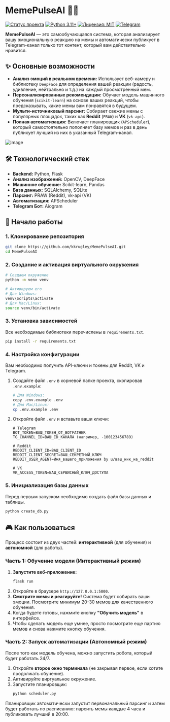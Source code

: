 # MemePulseAI 🧠🤖

[![Статус проекта](https://img.shields.io/badge/статус-делается-brightgreen.svg)](https://github.com/kkrugley/MemePulseAI)
[![Python 3.11+](https://img.shields.io/badge/Python-3.11+-blue.svg)](https://www.python.org/)
[![Лицензия: MIT](https://img.shields.io/badge/Лицензия-Пиратская-yellow.svg)](https://github.com/kkrugley/MemePulseAI/blob/main/LICENSE)
[![Telegram](https://img.shields.io/badge/Telegram-2CA5E0?logo=telegram&Color=Blue&logoColor=white)](https://t.me/pasza_spider_man)

**MemePulseAI** — это самообучающаяся система, которая анализирует вашу эмоциональную реакцию на мемы и автоматически публикует в Telegram-канал только тот контент, который вам действительно нравится.

## ✨ Основные возможности

*   **Анализ эмоций в реальном времени:** Использует веб-камеру и библиотеку `DeepFace` для определения вашей реакции (радость, удивление, нейтрально и т.д.) на каждый просмотренный мем.
*   **Персонализированные рекомендации:** Обучает модель машинного обучения (`scikit-learn`) на основе ваших реакций, чтобы предсказывать, какие мемы вам понравятся в будущем.
*   **Мульти-источниковый парсинг:** Собирает свежие мемы с популярных площадок, таких как **Reddit** (`PRAW`) и **VK** (`vk-api`).
*   **Полная автоматизация:** Включает планировщик (`APScheduler`), который самостоятельно пополняет базу мемов и раз в день публикует лучший из них в указанный Telegram-канал.

![image](https://github.com/user-attachments/assets/1bc38026-8bfe-4954-9852-4ff260cbfd2b)


## 🛠️ Технологический стек

*   **Backend:** Python, Flask
*   **Анализ изображений:** OpenCV, DeepFace
*   **Машинное обучение:** Scikit-learn, Pandas
*   **База данных:** SQLAlchemy, SQLite
*   **Парсинг:** PRAW (Reddit), vk-api (VK)
*   **Автоматизация:** APScheduler
*   **Telegram Бот:** Aiogram

## 🚀 Начало работы

### 1. Клонирование репозитория

```bash
git clone https://github.com/kkrugley/MemePulseAI.git
cd MemePulseAI
```

### 2. Создание и активация виртуального окружения

```bash
# Создаем окружение
python -m venv venv

# Активируем его
# Для Windows:
venv\Scripts\activate
# Для Mac/Linux:
source venv/bin/activate
```

### 3. Установка зависимостей

Все необходимые библиотеки перечислены в `requirements.txt`.
```bash
pip install -r requirements.txt
```

### 4. Настройка конфигурации

Вам необходимо получить API-ключи и токены для Reddit, VK и Telegram.

1.  Создайте файл `.env` в корневой папке проекта, скопировав `.env.example`:
    ```bash
    # Для Windows:
    copy .env.example .env
    # Для Mac/Linux:
    cp .env.example .env
    ```
2.  Откройте файл `.env` и вставьте ваши ключи:
    ```dotenv
    # Telegram
    BOT_TOKEN=ВАШ_ТОКЕН_ОТ_BOTFATHER
    TG_CHANNEL_ID=ВАШ_ID_КАНАЛА (например, -100123456789)

    # Reddit
    REDDIT_CLIENT_ID=ВАШ_CLIENT_ID
    REDDIT_CLIENT_SECRET=ВАШ_СЕКРЕТНЫЙ_КЛЮЧ
    REDDIT_USER_AGENT=Имя_вашего_приложения by u/ваш_ник_на_reddit

    # VK
    VK_ACCESS_TOKEN=ВАШ_СЕРВИСНЫЙ_КЛЮЧ_ДОСТУПА
    ```

### 5. Инициализация базы данных

Перед первым запуском необходимо создать файл базы данных и таблицы.
```bash
python create_db.py
```

## 🎮 Как пользоваться

Процесс состоит из двух частей: **интерактивной** (для обучения) и **автономной** (для работы).

### Часть 1: Обучение модели (Интерактивный режим)

1.  **Запустите веб-приложение:**
    ```bash
    flask run
    ```
2.  Откройте в браузере `http://127.0.0.1:5000`.
3.  **Смотрите мемы и реагируйте!** Система будет собирать ваши эмоции. Посмотрите минимум 20-30 мемов для качественного обучения.
4.  Когда будете готовы, нажмите кнопку **"Обучить модель"** в интерфейсе.
5.  Чтобы сделать модель еще умнее, просто посмотрите еще партию мемов и снова нажмите кнопку обучения.

### Часть 2: Запуск автоматизации (Автономный режим)

После того как модель обучена, можно запустить робота, который будет работать 24/7.

1.  Откройте **второе окно терминала** (не закрывая первое, если хотите продолжать обучение).
2.  Активируйте виртуальное окружение.
3.  Запустите планировщик:
    ```bash
    python scheduler.py
    ```
Планировщик автоматически запустит первоначальный парсинг и затем будет работать по расписанию: парсить мемы каждые 4 часа и публиковать лучший в 20:00.
